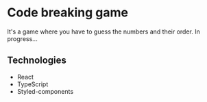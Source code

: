 # Code breaking game
It's a game where you have to guess the numbers and their order.
In progress...

## Technologies
- React
- TypeScript
- Styled-components
